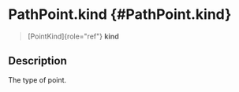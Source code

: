 PathPoint.kind {#PathPoint.kind}
==============

> [PointKind]{role="ref"} **kind**

Description
-----------

The type of point.
